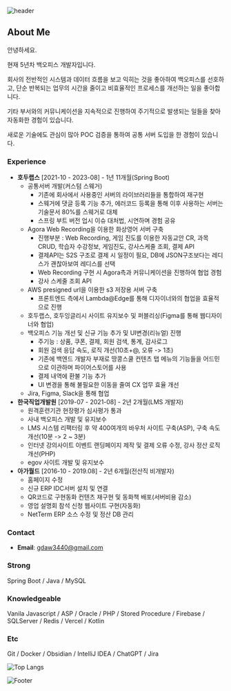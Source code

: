 ![header](https://capsule-render.vercel.app/api?type=waving&color=timeAuto&height=150&section=header&text=Hi!%20I'm%20Jiseong&fontSize=45)
  
## About Me

안녕하세요.

현재 5년차 백오피스 개발자입니다.

회사의 전반적인 시스템과 데이터 흐름을 보고 익히는 것을 좋아하여 백오피스를 선호하고, 단순 반복되는 업무의 시간을 줄이고 비효율적인 프로세스를 개선하는 일을 좋아합니다.

기타 부서와의 커뮤니케이션을 지속적으로 진행하여 주기적으로 발생되는 일들을 찾아 자동화한 경험이 있습니다.

새로운 기술에도 관심이 많아 POC 검증을 통하여 공통 서버 도입을 한 경험이 있습니다.


### Experience
- **호두랩스** [2021-10 - 2023-08] - 1년 11개월(Spring Boot)
	- 공통서버 개발(커스텀 스웨거)
		- 기존에 회사에서 사용중인 서버의 라이브러리들을 통합하여 재구현
		- 스웨거에 댓글 등록 기능 추가, 에러코드 등록을 통해 이후 사용하는 서버는 기술문서 80%를 스웨거로 대체
		- 스프링 부트 버전 업시 이슈 대처법, 시연하며 경험 공유
	- Agora Web Recording을 이용한 화상영어 서버 구축
 		- 진행부분 : Web Recording, 게임 진도를 이용한 자동교안 CR, 과목 CRUD, 학습자 수강정보, 게임진도, 강사스케줄 조회, 결제 API
		- 결제API는 S2S 구조로 결제 시 일정이 필요, DB에 JSON구조보다는 레디스가 괜찮아보여 레디스를 선택
		- Web Recording 구현 시 Agora측과 커뮤니케이션을 진행하여 협업 경험
    	- 강사 스케줄 조회 API
	- AWS presigned url을 이용한 s3 저장용 서버 구축
 		- 프론트엔드 측에서 Lambda@Edge를 통해 디자이너와의 협업을 효율적으로 진행
	- 호두랩스, 호두잉글리시 사이트 유지보수 및 퍼블리싱(Figma를 통해 웹디자이너와 협업)
	- 백오피스 기능 개선 및 신규 기능 추가 및 UI변경(리뉴얼) 진행
		- 주기능 : 상품, 쿠폰, 결제, 회원 검색, 통계, 감사로그
		- 회원 검색 응답 속도, 로직 개선(10초+@, 오류 -> 1초)
		- 기존에 백엔드 개발자 부재로 땅콩스쿨 컨텐츠 탭 메뉴의 기능들을 어드민으로 이관하며 파이어스토어를 사용
		- 결제 내역에 환불 기능 추가
		- UI 변경을 통해 불필요한 이동을 줄여 CX 업무 효율 개선
	- Jira, Figma, Slack을 통해 협업
- **한국직업개발원** [2019-07 - 2021-08] - 2년 2개월(LMS 개발자)
	- 원격훈련기관 현장평가 심사평가 통과
	- 사내 백오피스 개발 및 유지보수
	- LMS 시스템 리팩터링 후 약 400여개의 바우처 사이트 구축(ASP), 구축 속도 개선(10분 -> 2 ~ 3분)
	- 인터넷 강의사이트 이벤트 랜딩페이지 제작 및 결제 오류 수정, 강사 정산 로직 개선(PHP)
	- egov 사이트 개발 및 유지보수
- **아가월드** [2016-10 - 2019.08] - 2년 6개월(전산직 비개발자)
	- 홈페이지 수정
	- 신규 ERP IDC서버 설치 및 연결
	- QR코드로 구현동화 컨텐츠 재구현 및 동화책 배포(서버비용 감소)
	- 영업 설명회 참석 신청 웹사이트 구현(자동화)
	- NetTerm ERP 소스 수정 및 정산 DB 관리
### Contact
- **Email**: gdaw3440@gmail.com

### Strong
Spring Boot / Java / MySQL


### Knowledgeable
Vanila Javascript / ASP / Oracle / PHP / Stored Procedure / Firebase / SQLServer / Redis / Vercel / Kotlin

### Etc 
Git / Docker / Obsidian / IntelliJ IDEA / ChatGPT / Jira


![Top Langs](https://github-readme-stats.vercel.app/api/top-langs/?username=seer-lee)


![Footer](https://capsule-render.vercel.app/api?type=Waving&&color=timeAuto&height=150&section=footer)

